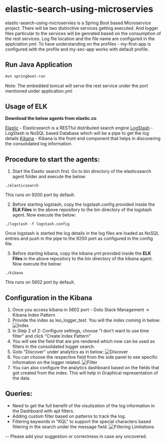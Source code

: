 # elastic-search-using-microservies

elastic-search-using-microservies is a Spring Boot based Microservice project. There will be two distinctive services getting executed.
And logger files particular to the services will be genrated based on the consumption of the rest services. Log file location and the file name are configured 
in the applciation.yml. To have understanding on the profiles - my-first-app is configured with the profile and my-sec-app works with default profile.

## Run Java Application

```bash
mvn springboot-run
```
Note: The embedded tomcat will serve the rest service under the port mentioned under application.yml

## Usage of ELK

**Download the below agents from elastic.co**

[Elastic](https://www.elastic.co/downloads/elasticsearch) - Elasticsearch is a RESTful distributed search engine
[LogStash](https://www.elastic.co/downloads/logstash) - LogStash is NoSQL based Database which will be a pipe to get the log details
[Kibana](https://www.elastic.co/downloads/kibana) - Kibana is the front end component that helps in discovering the consolidated log information.

## Procedure to start the agents:

1. Start the Elastic search first. Go to bin directory of the elasticsearch agent folder and execute the below:
```
./elasticsearch
```
  This runs on 9200 port by default.
  
2. Before starting logstash, copy the logstash.config provided inside the **ELK Files** in the above repository to the bin directory of the logstash agent. 
Now execute the below:
```
./logstash -f logstash.config
```
Once logstash is started the log details in the log files are loaded as NoSQL entries and push in the pipe to the 9200 port as configured in the config file.

3. Before starting kibana, copy the kibana.yml provided inside the **ELK Files** in the above repository to the bin directory of the kibana agent. 
Now execute the below:
```
./kibana
```
  This runs on 5602 port by default.


## Configuration in the Kibana

1. Once you access kibana in 5602 port - Goto Stack Management -> Kibana Index Pattern
2. Provide the index as leo_logger_test. You will the index coming in below:
![Index](https://www.dropbox.com/s/84bsylyltuhi8qh/Screenshot%202021-08-03%20at%204.58.54%20PM.png)
3. In Step 2 of 2: Configure settings, choose "I don't want to use time filter" and click "Create Index Pattern"
4. You will see the field that are pre rendered which now can be used as filters in the consolidated logger search.
5. Goto "Discover" under analytics as in below:
![Discover](https://www.dropbox.com/s/dlmjuacu4l4gu2y/Screenshot%202021-08-03%20at%205.03.04%20PM.png)
6. You can choose the respective field from the side panel to see specific information on the logger related.
![Filter](https://www.dropbox.com/s/nqub8e8o1rfe8hf/Screenshot%202021-08-03%20at%205.05.24%20PM.png)
7. You can also configure the analytics dashboard based on the fields that got created from the index. This will help in Graphical representation of the data.

## Queries:

- Need to get the full benefit of the visulization of the log information in the Dashboard with apt filters.
- Adding custom filter based on patterns to track the log.
- Filtering keywords in "KQL" to support the special characters based filtering in the search under the message field.
![Filtering Limitations](https://www.dropbox.com/s/6h9s38bwk9l3a5l/Screenshot%202021-08-03%20at%205.11.54%20PM.png)

-- Please add your suggestion or correctness in case any uncovered.
